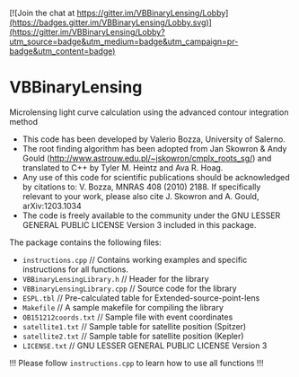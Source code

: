 [![Join the chat at https://gitter.im/VBBinaryLensing/Lobby](https://badges.gitter.im/VBBinaryLensing/Lobby.svg)](https://gitter.im/VBBinaryLensing/Lobby?utm_source=badge&utm_medium=badge&utm_campaign=pr-badge&utm_content=badge)



# VBBinaryLensing
Microlensing light curve calculation using the advanced contour integration method

- This code has been developed by Valerio Bozza, University of Salerno.
- The root finding algorithm has been adopted from Jan Skowron & Andy Gould
(http://www.astrouw.edu.pl/~jskowron/cmplx_roots_sg/)
and translated to C++ by Tyler M. Heintz and Ava R. Hoag.
- Any use of this code for scientific publications should be acknowledged by citations to: 
V. Bozza, MNRAS 408 (2010) 2188.
If specifically relevant to your work, please also cite
J. Skowron and A. Gould, arXiv:1203.1034
- The code is freely available to the community under the 
GNU LESSER GENERAL PUBLIC LICENSE Version 3
included in this package.

The package contains the following files:
- `instructions.cpp` // Contains working examples and specific instructions for all functions.
- `VBBinaryLensingLibrary.h` // Header for the library
- `VBBinaryLensingLibrary.cpp` // Source code for the library
- `ESPL.tbl` // Pre-calculated table for Extended-source-point-lens
- `Makefile` // A sample makefile for compiling the library
- `OB151212coords.txt` // Sample file with event coordinates
- `satellite1.txt` // Sample table for satellite position (Spitzer)
- `satellite2.txt` // Sample table for satellite position (Kepler)
- `LICENSE.txt` // GNU LESSER GENERAL PUBLIC LICENSE Version 3

!!! Please follow `instructions.cpp` to learn how to use all functions !!!
